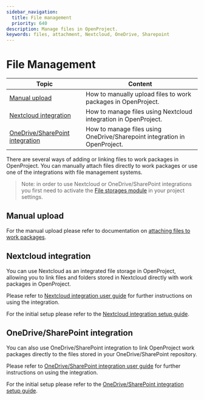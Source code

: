 ```yaml
---
sidebar_navigation:
  title: File management
  priority: 640
description: Manage files in OpenProject.
keywords: files, attachment, Nextcloud, OneDrive, Sharepoint
---
```


# File Management

| Topic                                           | Content                                                         |
|-------------------------------------------------|-----------------------------------------------------------------|
| [Manual upload](#manual-upload)                     | How to manually upload files to work packages in OpenProject. |
| [Nextcloud integration](#nextcloud-integration)                   | How to manage files using Nextcloud integration in OpenProject.     |
| [OneDrive/SharePoint integration](#onedrive/sharepoint-integration)    | How to manage files using OneDrive/Sharepoint integration in OpenProject.|

There are several ways of adding or linking files to work packages in OpenProject. You can manually attach files directly to work packages or use one of the integrations with file management systems.

> Note: in order to use Nextcloud or OneDrive/SharePoint integrations you first need to activate the [File storages module](../projects/project-settings/file-storages/) in your project settings.

## Manual upload

For the manual upload please refer to documentation on [attaching files to work packages](../work-packages/edit-work-package/attach-files-to-work-packages). 

## Nextcloud integration

You can use Nextcloud as an integrated file storage in OpenProject, allowing you to link files and folders stored in Nextcloud directly with work packages in OpenProject. 

Please refer to [Nextcloud integration user guide](/nextcloud-integration) for further instructions on using the integration.

For the initial setup please refer to the [Nextcloud integration setup guide](../..//system-admin-guide/integrations/nextcloud/).

## OneDrive/SharePoint integration

You can also use OneDrive/SharePoint integration to link OpenProject work packages directly to the files stored in your OneDrive/SharePoint repository. 

Please refer to [OneDrive/SharePoint integration user guide](/onedrive-integration) for further instructions on using the integration.

For the initial setup please refer to the [OneDrive/SharePoint integration setup guide](../..//system-admin-guide/integrations/onedrive/).
